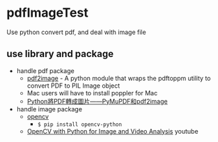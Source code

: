 # pdfImageTest
Use python convert pdf, and deal with image file

## use library and package
  * handle pdf package
    * [pdf2image](https://github.com/Belval/pdf2image) - A python module that wraps the pdftoppm utility to convert PDF to PIL Image object
    * Mac users will have to install poppler for Mac
    * [Python將PDF轉成圖片——PyMuPDF和pdf2image](https://www.twblogs.net/a/5d483d89bd9eee541c30323b)
  * handle image package
    * [opencv](https://pypi.org/project/opencv-python/)
      * `$ pip install opencv-python`
    * [OpenCV with Python for Image and Video Analysis](https://www.youtube.com/playlist?list=PLQVvvaa0QuDdttJXlLtAJxJetJcqmqlQq) youtube

